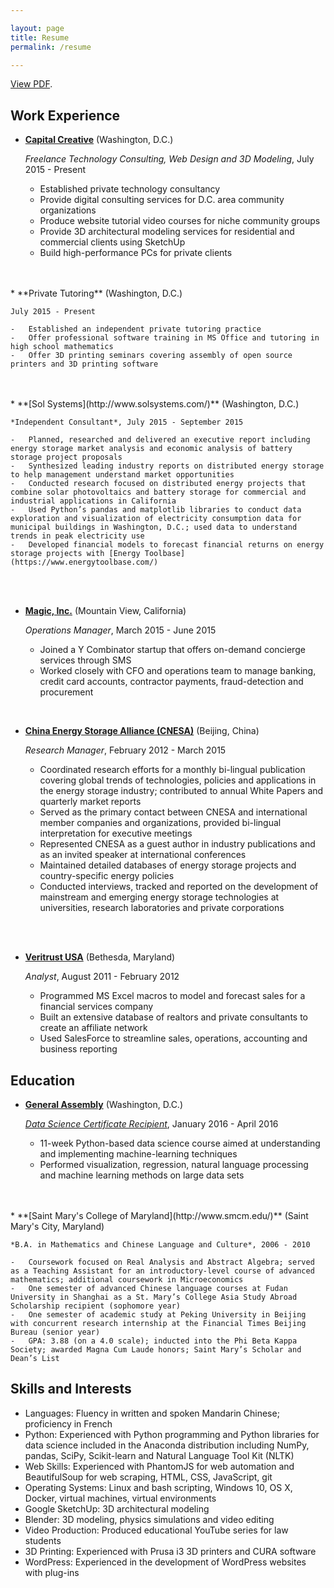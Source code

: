 ```yaml
---

layout: page
title: Resume
permalink: /resume

---
```


[View PDF](/static/James_Brian_Caffey_Resume_2017_2.pdf).

Work Experience
---------------

*   **[Capital Creative](http://briancaffey2010.wixsite.com/capital-websites/contact)** (Washington, D.C.)

    *Freelance Technology Consulting, Web Design and 3D Modeling*, July 2015 - Present

    -	Established private technology consultancy
    -	Provide digital consulting services for D.C. area community organizations
    -   Produce website tutorial video courses for niche community groups
    -	Provide 3D architectural modeling services for residential and commercial clients using SketchUp
    -	Build high-performance PCs for private clients
<br>
<br>
*   **Private Tutoring** (Washington, D.C.)

    July 2015 - Present

    -	Established an independent private tutoring practice
    -   Offer professional software training in MS Office and tutoring in high school mathematics
    -	Offer 3D printing seminars covering assembly of open source printers and 3D printing software
<br>
<br>
*   **[Sol Systems](http://www.solsystems.com/)** (Washington, D.C.)

    *Independent Consultant*, July 2015 - September 2015

    -   Planned, researched and delivered an executive report including energy storage market analysis and economic analysis of battery storage project proposals
	-   Synthesized leading industry reports on distributed energy storage to help management understand market opportunities
    -   Conducted research focused on distributed energy projects that combine solar photovoltaics and battery storage for commercial and industrial applications in California
	-   Used Python’s pandas and matplotlib libraries to conduct data exploration and visualization of electricity consumption data for municipal buildings in Washington, D.C.; used data to understand trends in peak electricity use
	-   Developed financial models to forecast financial returns on energy storage projects with [Energy Toolbase](https://www.energytoolbase.com/)
<br>
<br>

*   **[Magic, Inc.](https://getmagicnow.com)** (Mountain View, California)

    *Operations Manager*, March 2015 - June 2015

    -   Joined a Y Combinator startup that offers on-demand concierge services through SMS
    -   Worked closely with CFO and operations team to manage banking, credit card accounts, contractor payments, fraud-detection and procurement  
<br>

*   **[China Energy Storage Alliance (CNESA)](http://en.cnesa.org/)** (Beijing, China)

    *Research Manager*, February 2012 - March 2015

    -   Coordinated research efforts for a monthly bi-lingual publication covering global trends of technologies, policies and applications in the energy storage industry; contributed to annual White Papers and quarterly market reports 
	-   Served as the primary contact between CNESA and international member companies and organizations, provided bi-lingual interpretation for executive meetings 
	-   Represented CNESA as a guest author in industry publications and as an invited speaker at international conferences
	-   Maintained detailed databases of energy storage projects and country-specific energy policies
	-   Conducted interviews, tracked and reported on the development of mainstream and emerging energy storage technologies at universities, research laboratories and private corporations
<br>
<br>

*   **[Veritrust USA](http://www.veritrustusa.com/)** (Bethesda, Maryland)

    *Analyst*, August 2011 - February 2012

    -   Programmed MS Excel macros to model and forecast sales for a financial services company
	-   Built an extensive database of realtors and private consultants to create an affiliate network
	-   Used SalesForce to streamline sales, operations, accounting and business reporting



Education
---------

*   **[General Assembly](https://generalassemb.ly/education/data-science)** (Washington, D.C.)
	
	*[Data Science Certificate Recipient](/static/Certificate-of-Completion.pdf)*, January 2016 - April 2016

	-   11-week Python-based data science course aimed at understanding and implementing machine-learning techniques
	-	Performed  visualization, regression, natural language processing and machine learning methods on large data sets
<br>
<br>
*   **[Saint Mary's College of Maryland](http://www.smcm.edu/)** (Saint Mary's City, Maryland)

    *B.A. in Mathematics and Chinese Language and Culture*, 2006 - 2010

    -   Coursework focused on Real Analysis and Abstract Algebra; served as a Teaching Assistant for an introductory-level course of advanced mathematics; additional coursework in Microeconomics 
	-   One semester of advanced Chinese language courses at Fudan University in Shanghai as a St. Mary’s College Asia Study Abroad Scholarship recipient (sophomore year)
	-   One semester of academic study at Peking University in Beijing with concurrent research internship at the Financial Times Beijing Bureau (senior year)
	-   GPA: 3.88 (on a 4.0 scale); inducted into the Phi Beta Kappa Society; awarded Magna Cum Laude honors; Saint Mary’s Scholar and Dean’s List


Skills and Interests
------

* Languages: Fluency in written and spoken Mandarin Chinese; proficiency in French
* Python: Experienced with Python programming and Python libraries for data science included in the Anaconda distribution including NumPy, pandas, SciPy, Scikit-learn and Natural Language Tool Kit (NLTK)
* Web Skills: Experienced with PhantomJS for web automation and BeautifulSoup for web scraping, HTML, CSS, JavaScript, git
* Operating Systems: Linux and bash scripting, Windows 10, OS X, Docker, virtual machines, virtual environments
* Google SketchUp: 3D architectural modeling
* Blender: 3D modeling, physics simulations and video editing
* Video Production: Produced educational YouTube series for law students
* 3D Printing: Experienced with Prusa i3 3D printers and CURA software
* WordPress: Experienced in the development of WordPress websites with plug-ins 



